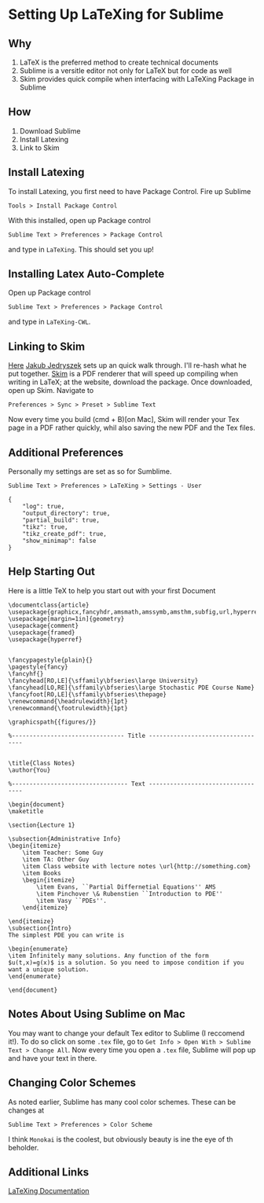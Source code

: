 # Setting Up LaTeXing for Sublime
## Why
1. LaTeX is the preferred method to create technical documents
2. Sublime is a versitle editor not only for LaTeX but for code as well
3. Skim provides quick compile when interfacing with LaTeXing Package in Sublime

## How
1. Download Sublime
2. Install Latexing
3. Link to Skim

## Install Latexing
To install Latexing, you first need to have Package Control. Fire up Sublime
```
Tools > Install Package Control
```
With this installed, open up Package control
```
Sublime Text > Preferences > Package Control
```
and type in `LaTeXing`.
This should set you up!

## Installing Latex Auto-Complete
Open up Package control
```
Sublime Text > Preferences > Package Control
```
and type in `LaTeXing-CWL`.


## Linking to Skim
[Here](https://jj09.net/latex-with-sublimetext-and-skim/) [Jakub Jedryszek](https://disqus.com/home/forums/jj09/) sets up an quick walk through. I'll re-hash what he put together.
[Skim](https://skim-app.sourceforge.io/) is a PDF renderer that will speed up compiling when writing in LaTeX; at the website, download the package.
Once downloaded, open up Skim.
Navigate to
```
Preferences > Sync > Preset > Sublime Text
```
Now every time you build (cmd + B)[on Mac], Skim will render your Tex page in a PDF rather quickly, whil also saving the new PDF and the Tex files.

## Additional Preferences
Personally my settings are set as so for Sumblime.
```
Sublime Text > Preferences > LaTeXing > Settings - User
​
{
    "log": true,
    "output_directory": true,
    "partial_build": true,
    "tikz": true,
    "tikz_create_pdf": true,
    "show_minimap": false
}
```

## Help Starting Out
Here is a little TeX to help you start out with your first Document
```
\documentclass{article}
\usepackage{graphicx,fancyhdr,amsmath,amssymb,amsthm,subfig,url,hyperref}
\usepackage[margin=1in]{geometry}
\usepackage{comment}
\usepackage{framed} 
\usepackage{hyperref}
​
​
\fancypagestyle{plain}{}
\pagestyle{fancy}
\fancyhf{}
\fancyhead[RO,LE]{\sffamily\bfseries\large University}
\fancyhead[LO,RE]{\sffamily\bfseries\large Stochastic PDE Course Name}
\fancyfoot[RO,LE]{\sffamily\bfseries\thepage}
\renewcommand{\headrulewidth}{1pt}
\renewcommand{\footrulewidth}{1pt}
​
\graphicspath{{figures/}}
​
%-------------------------------- Title ----------------------------------
​
​
\title{Class Notes}
\author{You}
​
%--------------------------------- Text ----------------------------------
​
\begin{document}
\maketitle
​
\section{Lecture 1}
​
\subsection{Administrative Info}
\begin{itemize}
    \item Teacher: Some Guy
    \item TA: Other Guy
    \item Class website with lecture notes \url{http://something.com}
    \item Books
    \begin{itemize}
        \item Evans, ``Partial Differnetial Equations'' AMS
        \item Pinchover \& Rubenstien ``Introduction to PDE''
        \item Vasy ``PDEs''. 
    \end{itemize}
​
\end{itemize}
\subsection{Intro}
The simplest PDE you can write is
​
\begin{enumerate}
\item Infinitely many solutions. Any function of the form $u(t,x)=g(x)$ is a solution. So you need to impose condition if you want a unique solution. 
\end{enumerate}
​
\end{document}
```

## Notes About Using Sublime on Mac
You may want to change your default Tex editor to Sublime (I reccomend it!). To do so click on some `.tex` file, go to `Get Info > Open With > Sublime Text > Change All`. Now every time you open a `.tex` file, Sublime will pop up and have your text in there.

## Changing Color Schemes
As noted earlier, Sublime has many cool color schemes. These can be changes at
```
Sublime Text > Preferences > Color Scheme
```
I think `Monokai` is the coolest, but obviously beauty is ine the eye of th beholder.

## Additional Links

[LaTeXing Documentation](https://github.com/LaTeXing/LaTeXing-Documentation/blob/master/intro.md)

